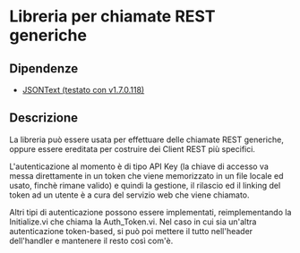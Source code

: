 # Libreria per chiamate REST generiche

## Dipendenze

* [JSONText (testato con v1.7.0.118)](vipm://jdp_science_jsontext?repo_url=http://download.ni.com/evaluation/labview/lvtn/vipm)

## Descrizione
La libreria può essere usata per effettuare delle chiamate REST generiche, oppure essere ereditata per costruire dei Client REST più specifici.

L'autenticazione al momento è di tipo API Key (la chiave di accesso va messa direttamente in un token che viene memorizzato in un file locale ed usato, finchè rimane valido) e quindi la gestione, il rilascio ed il linking del token ad un utente è a cura del servizio web che viene chiamato.

Altri tipi di autenticazione possono essere implementati, reimplementando la Initialize.vi che chiama la Auth_Token.vi.
Nel caso in cui sia un'altra autenticazione token-based, si può poi mettere il tutto nell'header dell'handler e mantenere il resto così com'è.

